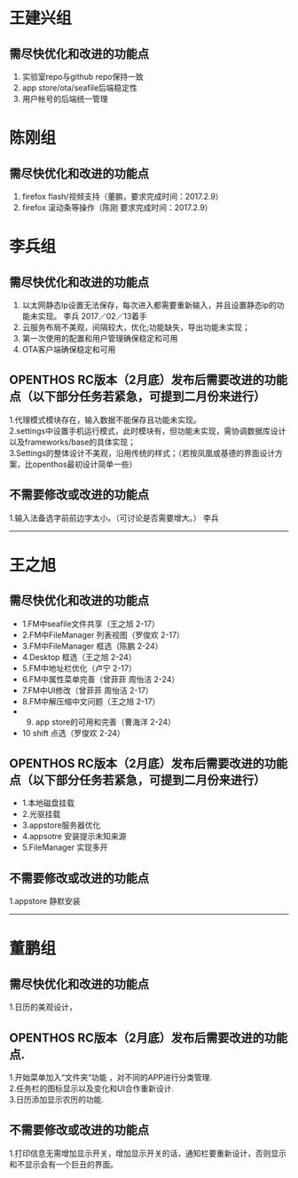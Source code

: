# 王建兴组
## 需尽快优化和改进的功能点 
1. 实验室repo与github repo保持一致 
2. app store/ota/seafile后端稳定性
3. 用户帐号的后端统一管理

# 陈刚组
## 需尽快优化和改进的功能点 
1. firefox flash/视频支持（董鹏，要求完成时间：2017.2.9）
1. firefox 滚动条等操作（陈刚 要求完成时间：2017.2.9）

# 李兵组
## 需尽快优化和改进的功能点  
  1. 以太网静态Ip设置无法保存，每次进入都需要重新输入，并且设置静态ip的功能未实现。  李兵   2017／02／13着手  
  2. 云服务布局不美观，间隔较大，优化;功能缺失，导出功能未实现；  
  3. 第一次使用的配置和用户管理确保稳定和可用
  4. OTA客户端确保稳定和可用
  
## OPENTHOS RC版本（2月底）发布后需要改进的功能点（以下部分任务若紧急，可提到二月份来进行）  
  1.代理模式模块存在，输入数据不能保存且功能未实现。  
  2.settings中设置手机运行模式，此时模块有，但功能未实现，需协调数据库设计以及frameworks/base的具体实现；  
  3.Settings的整体设计不美观，沿用传统的样式；（若按凤凰或基德的界面设计方案，比openthos最初设计简单一些）  
  
  
## 不需要修改或改进的功能点  
  1.输入法备选字前前边字太小。（可讨论是否需要增大。） 李兵  
  
------------------------------------------------------------------------------
# 王之旭
## 需尽快优化和改进的功能点  
  - 1.FM中seafile文件共享（王之旭 2-17）
  - 2.FM中FileManager 列表视图（罗俊欢 2-17）
  - 3.FM中FileManager 框选（陈鹏 2-24）
  - 4.Desktop 框选（王之旭 2-24）
  - 5.FM中地址栏优化（卢宁 2-17）
  - 6.FM中属性菜单完善（曾菲菲 周怡洁 2-24）
  - 7.FM中UI修改（曾菲菲 周怡洁 2-17）
  - 8.FM中解压缩中文问题（王之旭 2-17）
  - 9. app store的可用和完善（曹海洋 2-24）
  - 10 shift 点选（罗俊欢 2-24）
  
## OPENTHOS RC版本（2月底）发布后需要改进的功能点（以下部分任务若紧急，可提到二月份来进行）  
  - 1.本地磁盘挂载
  - 2.光驱挂载
  - 3.appstore服务器优化
  - 4.appsotre 安装提示未知来源
  - 5.FileManager 实现多开  
  
## 不需要修改或改进的功能点  
  1.appstore 静默安装

------------------------------------------------------------------------------

# 董鹏组
## 需尽快优化和改进的功能点  
  1.日历的美观设计，  
 
## OPENTHOS RC版本（2月底）发布后需要改进的功能点. 
  1.开始菜单加入“文件夹“功能 ，对不同的APP进行分类管理.  
  2.任务栏的图标显示以及变化和UI合作重新设计.  
  3.日历添加显示农历的功能.
  
## 不需要修改或改进的功能点  
  1.打印信息无需增加显示开关，增加显示开关的话，通知栏要重新设计，否则显示和不显示会有一个巨丑的界面。


  
